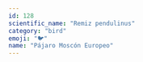 ```yaml
---
id: 128
scientific_name: "Remiz pendulinus"
category: "bird"
emoji: "🐦"
name: "Pájaro Moscón Europeo"
---
```

